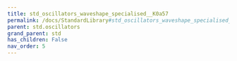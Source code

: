 ```yaml
---
title: std_oscillators_waveshape_specialised__K0a57
permalink: /docs/StandardLibrary#std_oscillators_waveshape_specialised__K0a57
parent: std.oscillators
grand_parent: std
has_children: False
nav_order: 5
---
```

